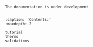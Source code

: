  
```{warning}
The documentation is under development 
```

```{include} ../../README.md
```
  
```{toctree}
:caption: 'Contents:'
:maxdepth: 2

tutorial
thermo
validations
``` 
